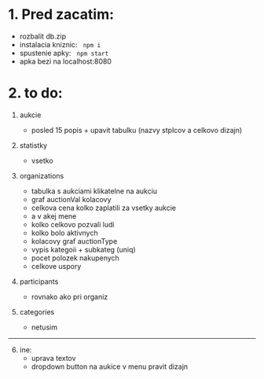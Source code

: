 # 1. Pred zacatim:
 - rozbalit db.zip 
 - instalacia kniznic:
&nbsp; ```
       npm i
       ```
 - spustenie apky:
&nbsp; ```
       npm start
       ```
 - apka bezi na localhost:8080

# 2. to do:
1. aukcie
    - posled 15 popis + upavit tabulku (nazvy stplcov a celkovo dizajn)

2. statistky
    - vsetko

3. organizations
    - tabulka s aukciami klikatelne na aukciu
    - graf auctionVal kolacovy
    - celkova cena kolko zaplatili za vsetky aukcie
    - a v akej mene
    - kolko celkovo pozvali ludi
    - kolko bolo aktivnych
    - kolacovy graf auctionType
    - vypis kategoii + subkateg (uniq)
    - pocet polozek nakupenych
    - celkove uspory

4. participants
    - rovnako ako pri organiz

5. categories
    - netusim
---
6. ine:
    - uprava textov
    - dropdown button na aukice v menu pravit dizajn
   
